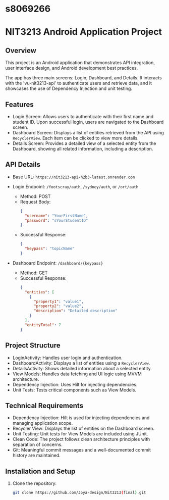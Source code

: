 # s8069266

# NIT3213 Android Application Project

## Overview
This project is an Android application that demonstrates API integration, user interface design, and Android development best practices.
 
The app has three main screens: 
Login, Dashboard, and Details. It interacts with the 'vu-nit3213-api' to authenticate users and retrieve data, and it showcases the use of Dependency Injection and unit testing.

## Features
- Login Screen: Allows users to authenticate with their first name and student ID. Upon successful login, users are navigated to the Dashboard screen.
- Dashboard Screen: Displays a list of entities retrieved from the API using `RecyclerView`. Each item can be clicked to view more details.
- Details Screen: Provides a detailed view of a selected entity from the Dashboard, showing all related information, including a description.

## API Details
- Base URL: `https://nit3213-api-h2b3-latest.onrender.com`
- Login Endpoint: `/footscray/auth`, `/sydney/auth`, or `/ort/auth`
  - Method: POST
  - Request Body:
    ```json
    {
      "username": "YourFirstName",
      "password": "sYourStudentID"
    }
    ```
  - Successful Response:
    ```json
    {
      "keypass": "topicName"
    }
    ```

- Dashboard Endpoint: `/dashboard/{keypass}`
  - Method: GET
  - Successful Response:
    ```json
    {
      "entities": [
        {
          "property1": "value1",
          "property2": "value2",
          "description": "Detailed description"
        }
      ],
      "entityTotal": 7
    }
    ```

## Project Structure
- LoginActivity: Handles user login and authentication.
- DashboardActivity: Displays a list of entities using a `RecyclerView`.
- DetailsActivity: Shows detailed information about a selected entity.
- View Models: Handles data fetching and UI logic using MVVM architecture.
- Dependency Injection: Uses Hilt for injecting dependencies.
- Unit Tests: Tests critical components such as View Models.

## Technical Requirements
- Dependency Injection: Hilt is used for injecting dependencies and managing application scope.
- Recycler View: Displays the list of entities on the Dashboard screen.
- Unit Testing: Unit tests for View Models are included using JUnit.
- Clean Code: The project follows clean architecture principles with separation of concerns.
- Git: Meaningful commit messages and a well-documented commit history are maintained.

## Installation and Setup
1. Clone the repository:
   ```bash
   git clone https://github.com/Joya-design/Nit3213(final).git
